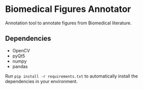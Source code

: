 # Biomedical Figures Annotator 

Annotation tool to annotate figures from Biomedical literature. 

## Dependencies
* OpenCV
* pyQt5
* numpy
* pandas

Run `pip install -r requirements.txt` to automatically install the dependencies in your environment. 


